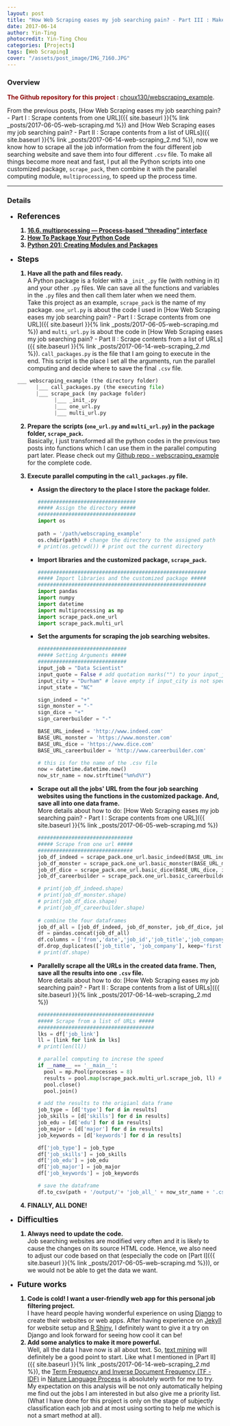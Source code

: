 ```yaml
---
layout: post
title: "How Web Scraping eases my job searching pain? - Part III : Make it More Efficient"
date: 2017-06-14
author: Yin-Ting 
photocredit: Yin-Ting Chou
categories: [Projects]
tags: [Web Scraping]
cover: "/assets/post_image/IMG_7160.JPG"
---
```

<style>
ol > li {
  font-weight: bold;
}
span{
   font-weight: normal;
}
</style>

### Overview
**<font color="darkred">The Github repository for this project : </font>** [choux130/webscraping_example](https://github.com/choux130/webscraping_example).

From the previous posts, [How Web Scraping eases my job searching pain? - Part I : Scrape contents from one URL]({{ site.baseurl }}{% link _posts/2017-06-05-web-scraping.md %}) and [How Web Scraping eases my job searching pain? - Part II : Scrape contents from a list of URLs]({{ site.baseurl }}{% link _posts/2017-06-14-web-scraping_2.md %}), now we know how to scrape all the job information from the four different job searching website and save them into four different `.csv` file. To make all things become more neat and fast, I put all the Python scripts into one customized package, `scrape_pack`, then combine it with the parallel computing module, `multiprocessing`, to speed up the process time. 

***

### Details
* **<font size="4">References</font>** <br />
  1. [16.6. multiprocessing — Process-based “threading” interface](https://docs.python.org/2/library/multiprocessing.html)
  2. [How To Package Your Python Code](https://python-packaging.readthedocs.io/en/latest/)
  3. [Python 201: Creating Modules and Packages](https://www.blog.pythonlibrary.org/2012/07/08/python-201-creating-modules-and-packages/)
* **<font size="4">Steps</font>** <br />
  1. Have all the path and files ready. <br />
    <span>A Python package is a folder with a `_init_.py` file (with nothing in it) and your other `.py` files. We can save all the functions and variables in the `.py` files and then call them later when we need them. <br />
  Take this project as an example, `scrape_pack` is the name of my package. `one_url.py` is about the code I used in [How Web Scraping eases my job searching pain? - Part I : Scrape contents from one URL]({{ site.baseurl }}{% link _posts/2017-06-05-web-scraping.md %}) and `multi_url.py` is about the code in [How Web Scraping eases my job searching pain? - Part II : Scrape contents from a list of URLs]({{ site.baseurl }}{% link _posts/2017-06-14-web-scraping_2.md %}). `call_packages.py` is the file that I am going to execute in the end. This script is the place I set all the arguments, run the parallel computing and decide where to save the final `.csv` file. </span>
  ```python
  ___ webscraping_example (the directory folder)
        |___ call_packages.py (the executing file)
        |___ scrape_pack (my package folder)
              |___ _init_.py 
              |___ one_url.py
              |___ multi_url.py
  ```

  2. Prepare the scripts (`one_url.py` and `multi_url.py`) in the package folder, `scrape_pack`. <br />
    <span>Basically, I just transformed all the python codes in the previous two posts into functions which I can use them in the parallel computing part later. Please check out my [Github repo - webscraping_example](https://github.com/choux130/webscraping_example) for the complete code.</span>
    
  3. Execute parallel computing in the `call_packages.py` file. 
      * Assign the directory to the place I store the package folder. 
        ``` python
        ################################
        ##### Assign the directory #####
        ################################
        import os
      
        path = '/path/webscraping_example'
        os.chdir(path) # change the directory to the assigned path
        # print(os.getcwd()) # print out the current directory
        ```
      * Import libraries and the customized package, `scrape_pack`.
        ```python
        #######################################################
        ##### Import libraries and the customized package #####
        #######################################################
        import pandas
        import numpy
        import datetime
        import multiprocessing as mp
        import scrape_pack.one_url
        import scrape_pack.multi_url
        ```
      * Set the arguments for scraping the job searching websites.
        ```python
        #############################
        ##### Setting Arguments #####
        #############################
        input_job = "Data Scientist"
        input_quote = False # add quotation marks("") to your input_job
        input_city = "Durham" # leave empty if input_city is not specified
        input_state = "NC"
  
        sign_indeed = "+"
        sign_monster = "-"
        sign_dice = "+"
        sign_careerbuilder = "-"

        BASE_URL_indeed = 'http://www.indeed.com'
        BASE_URL_monster = 'https://www.monster.com'
        BASE_URL_dice = 'https://www.dice.com'
        BASE_URL_careerbuilder = 'http://www.careerbuilder.com'

        # this is for the name of the .csv file
        now = datetime.datetime.now()
        now_str_name = now.strftime("%m%d%Y")
        ```
      * Scrape out all the jobs' URL from the four job searching websites using the functions in the customized package. And, save all into one data frame.<br /> 
        <span>More details about how to do: [How Web Scraping eases my job searching pain? - Part I : Scrape contents from one URL]({{ site.baseurl }}{% link _posts/2017-06-05-web-scraping.md %})</span>
        ```python
        ###############################
        ##### Scrape from one url #####
        ###############################
        job_df_indeed = scrape_pack.one_url.basic_indeed(BASE_URL_indeed, input_job, input_city, input_state, input_quote, sign_indeed)
        job_df_monster = scrape_pack.one_url.basic_monster(BASE_URL_monster, input_job, input_city, input_state, input_quote, sign_monster)
        job_df_dice = scrape_pack.one_url.basic_dice(BASE_URL_dice, input_job, input_city, input_state, input_quote, sign_dice)
        job_df_careerbuilder = scrape_pack.one_url.basic_careerbuilder(BASE_URL_careerbuilder, input_job, input_city, input_state, input_quote, sign_careerbuilder)

        # print(job_df_indeed.shape)
        # print(job_df_monster.shape)
        # print(job_df_dice.shape)
        # print(job_df_careerbuilder.shape)
      
        # combine the four dataframes
        job_df_all = [job_df_indeed, job_df_monster, job_df_dice, job_df_careerbuilder]
        df = pandas.concat(job_df_all)
        df.columns = ['from','date','job_id','job_title','job_company','job_location','job_link']
        df.drop_duplicates(['job_title', 'job_company'], keep='first') # delete duplicates
        # print(df.shape)
        ```
      * Parallelly scrape all the URLs in the created data frame. Then, save all the results into one `.csv` file. <br />
        <span>More details about how to do: [How Web Scraping eases my job searching pain? - Part II : Scrape contents from a list of URLs]({{ site.baseurl }}{% link _posts/2017-06-14-web-scraping_2.md %})</span>
        ```python
        ######################################
        ##### Scrape from a list of URLs #####
        ######################################
        lks = df['job_link']
        ll = [link for link in lks]
        # print(len(ll))

        # parallel computing to increse the speed
        if __name__ == '__main__':
          pool = mp.Pool(processes = 8)
          results = pool.map(scrape_pack.multi_url.scrape_job, ll) # save the results
          pool.close()
          pool.join()
        
        # add the results to the origianl data frame 
        job_type = [d['type'] for d in results]
        job_skills = [d['skills'] for d in results]
        job_edu = [d['edu'] for d in results]
        job_major = [d['major'] for d in results]
        job_keywords = [d['keywords'] for d in results]

        df['job_type'] = job_type 
        df['job_skills'] = job_skills
        df['job_edu'] = job_edu
        df['job_major'] = job_major
        df['job_keywords'] = job_keywords

        # save the dataframe
        df.to_csv(path + '/output/'+ 'job_all_' + now_str_name + '.csv')
        ```
    4. FINALLY, ALL DONE! 
    
* **<font size="4">Difficulties</font>** <br />
  1. Always need to update the code. <br />
       <span>Job searching websites are modified very often and it is likely to cause the changes on its source HTML code. Hence, we also need to adjust our code based on that (especially the code on [Part I]({{ site.baseurl }}{% link _posts/2017-06-05-web-scraping.md %})), or we would not be able to get the data we want.</span>
    
* **<font size="4">Future works</font>** <br />
  1. Code is cold! I want a user-friendly web app for this personal job filtering project. <br />
        <span>I have heard people having wonderful experience on using [Django](https://www.djangoproject.com/) to create their websites or web apps. After having experience on [Jekyll](https://jekyllrb.com/) for website setup and [R Shiny](https://shiny.rstudio.com/), I definitely want to give it a try on Django and look forward for seeing how cool it can be!</span>
    2. Add some analytics to make it more powerful. <br />
       <span>Well, all the data I have now is all about text. So, [text mining](https://en.wikipedia.org/wiki/Text_mining) will definitely be a good point to start. Like what I mentioned in [Part II]({{ site.baseurl }}{% link _posts/2017-06-14-web-scraping_2.md %}), the [Term Frequency and Inverse Document Frequency (TF - IDF)](https://janav.wordpress.com/2013/10/27/tf-idf-and-cosine-similarity/) in [Nature Language Process](https://blog.algorithmia.com/introduction-natural-language-processing-nlp/) is absolutely worth for me to try. My expectation on this analysis will be not only automatically helping me find out the jobs I am interested in but also give me a priority list. (What I have done for this project is only on the stage of subjectly classification each job and at most using sorting to help me which is not a smart method at all).  
       </span>
